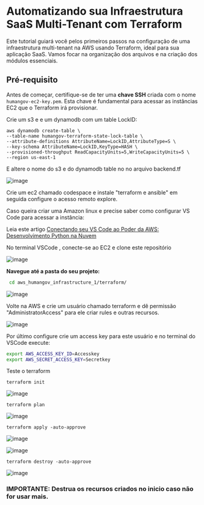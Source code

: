 # Automatizando sua Infraestrutura SaaS Multi-Tenant com Terraform 

Este tutorial guiará você pelos primeiros passos na configuração de uma infraestrutura multi-tenant na AWS usando Terraform, ideal para sua aplicação SaaS. Vamos focar na organização dos arquivos e na criação dos módulos essenciais.

## Pré-requisito

Antes de começar, certifique-se de ter uma **chave SSH** criada com o nome `humangov-ec2-key.pem`. Esta chave é fundamental para acessar as instâncias EC2 que o Terraform irá provisionar.

Crie um s3 e e um dynamodb com um table LockID:


``` 
aws dynamodb create-table \
--table-name humangov-terraform-state-lock-table \
--attribute-definitions AttributeName=LockID,AttributeType=S \
--key-schema AttributeName=LockID,KeyType=HASH \
--provisioned-throughput ReadCapacityUnits=5,WriteCapacityUnits=5 \
--region us-east-1
```

E altere o nome do s3 e do dynamodb table no no arquivo backend.tf

![image](https://github.com/user-attachments/assets/223f7fb1-7734-4267-9c7b-ab58d6b6229f)

Crie um ec2 chamado codespace e instale "terraform e ansible" em seguida configure o acesso remoto explore.

Caso queira criar uma Amazon linux e precise saber como configurar VS Code para acessar a instância:

Leia este artigo [Conectando seu VS Code ao Poder da AWS: Desenvolvimento Python na Nuvem](https://medium.com/@phillrsouza/conectando-seu-vs-code-ao-poder-da-aws-desenvolvimento-python-na-nuvem-4e731c673f6b)

No terminal VSCode , conecte-se ao EC2 e clone este repositório

![image](https://github.com/user-attachments/assets/5e250bd9-74c1-469f-bdfb-0ed0b955f63e)


**Navegue até a pasta do seu projeto:**

```bash
 cd aws_humangov_infrastructure_1/terraform/
```

![image](https://github.com/user-attachments/assets/1075d8ab-7e63-4fd7-9f24-ccdd1767abb8)

Volte na AWS e crie um usuário chamado terraform e dê permissão "AdministratorAccess" para ele criar rules e outras recursos.

![image](https://github.com/user-attachments/assets/b07019fe-1715-4d2d-b018-8e10f2b08858)

Por último configure crie um access key para este usuário e no terminal do VSCode execute:

```bash
export AWS_ACCESS_KEY_ID=Accesskey
export AWS_SECRET_ACCESS_KEY=Secretkey
```

Teste o terraform
```
terraform init
```

![image](https://github.com/user-attachments/assets/7f159b99-7707-4746-8d94-70f0bc157c88)

```
terraform plan
```

![image](https://github.com/user-attachments/assets/8eac03b4-25bc-4daa-8fa7-f011ffe4aebd)

```
terraform apply -auto-approve
```

![image](https://github.com/user-attachments/assets/2e7f4136-3dd8-40ba-ab97-a32e69c4e445)


![image](https://github.com/user-attachments/assets/5015d4a7-8743-46ce-b6a4-44bb5970973c)


```
terraform destroy -auto-approve
```

![image](https://github.com/user-attachments/assets/9a729739-dae6-451f-a03f-275b00b46722)

### IMPORTANTE: Destrua os recursos criados no inicio caso não for usar mais.
